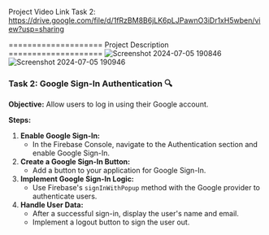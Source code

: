 Project Video Link Task 2: https://drive.google.com/file/d/1fRzBM8B6jLK6pLJPawnO3iDr1xH5wben/view?usp=sharing


==================== Project Description ====================
![Screenshot 2024-07-05 190846](https://github.com/jay-228/React-auth_email-pass-/assets/122542095/64e19ed1-5b2f-489a-8cc8-5339ce2740da)
![Screenshot 2024-07-05 190946](https://github.com/jay-228/React-auth_email-pass-/assets/122542095/c0a9bd69-9f64-4fa3-9434-9994a5e96d91)




### **Task 2: Google Sign-In Authentication 🔍**

**Objective:** Allow users to log in using their Google account.

**Steps:**

1. **Enable Google Sign-In:**
    - In the Firebase Console, navigate to the Authentication section and enable Google Sign-In.
2. **Create a Google Sign-In Button:**
    - Add a button to your application for Google Sign-In.
3. **Implement Google Sign-In Logic:**
    - Use Firebase's `signInWithPopup` method with the Google provider to authenticate users.
4. **Handle User Data:**
    - After a successful sign-in, display the user's name and email.
    - Implement a logout button to sign the user out.
